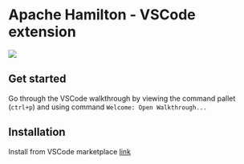 # Apache Hamilton - VSCode extension

![](https://github.com/apache/hamilton/dev_tools/vscode_extension/resources/demo.gif)

## Get started
Go through the VSCode walkthrough by viewing the command pallet (`ctrl+p`) and using command `Welcome: Open Walkthrough...`

## Installation
Install from VSCode marketplace [link](https://marketplace.visualstudio.com/items?itemName=DAGWorks.hamilton-vsc)

